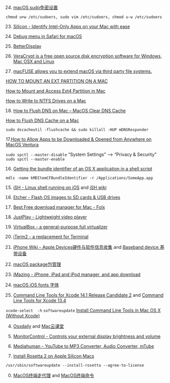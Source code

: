 24. [macOS sudo免密设置](https://blog.csdn.net/cengjingcanghai123/article/details/119797480)

`chmod u+w /etc/sudoers, sudo vim /etc/sudoers, chmod u-w /etc/sudoers`

23. [Silicon - Identify Intel-Only Apps on your Mac with ease](https://github.com/DigiDNA/Silicon)

22. [Debug menu in Safari for macOS](https://appletoolbox.com/not-seeing-the-debug-menu-in-safari-for-macos-big-sur-safari-14-fix-it/)

21. [BetterDisplay](https://github.com/waydabber/BetterDisplay)

20. [VeraCrypt is a free open source disk encryption software for Windows, Mac OSX and Linux](https://veracrypt.fr/)

19. [macFUSE allows you to extend macOS via third party file systems.](https://github.com/osxfuse/osxfuse)

[HOW TO MOUNT AN EXT PARTITION ON A MAC](https://hackmylinux.com/2018/02/18/how-to-mount-and-read-a-linux-partition-on-a-mac-ext2-ext3-ext4/)

[How to Mount and Access Ext4 Partition in Mac](https://www.maketecheasier.com/mount-access-ext4-partition-mac/)

[How to Write to NTFS Drives on a Mac](https://www.howtogeek.com/236055/how-to-write-to-ntfs-drives-on-a-mac/)


18. [How to Flush DNS on Mac – MacOS Clear DNS Cache](https://www.freecodecamp.org/news/how-to-flush-dns-on-mac-macos-clear-dns-cache/)

[How to Flush DNS Cache on a Mac](https://www.lifewire.com/flush-dns-cache-on-a-mac-5209298)

`sudo dscacheutil -flushcache && sudo killall -HUP mDNSResponder`

17.[How to Allow Apps to be Downloaded & Opened from Anywhere on MacOS Ventura](https://osxdaily.com/2022/11/17/allow-apps-downloaded-open-anywhere-macos/)

`sudo spctl --master-disable`    “System Settings” --> “Privacy & Security” 
`sudo spctl --master-enable`

16. [Getting the bundle identifier of an OS X application in a shell script](https://superuser.com/questions/346369/getting-the-bundle-identifier-of-an-os-x-application-in-a-shell-script)

```
mdls -name kMDItemCFBundleIdentifier -r /Applications/SomeApp.app
```

15. [iSH -  Linux shell running on iOS](https://github.com/ish-app/ish) and [iSH wiki](https://github.com/ish-app/ish/wiki)

14. [Etcher - Flash OS images to SD cards & USB drives](https://github.com/balena-io/etcher)

13. [Best Free download manager for Mac - Folx](https://www.electronic.us/products/folx/)

12. [JustPlay - Lightweight video player](https://www.electronic.us/just-play.html)

11. [VirtualBox - a general-purpose full virtualizer](https://www.virtualbox.org)

10. [iTerm2 - a replacement for Terminal](https://iterm2.com)

09. [iPhone Wiki - Apple Devices硬件与软件信息收集](https://www.theiphonewiki.com) and [Baseband device 基带设备](https://www.theiphonewiki.com/wiki/Baseband_Device)

08. [macOS package包管理](./package.md)

07. [iMazing - iPhone, iPad and iPod manager, and  app download](https://imazing.com/downloads)

06. [macOS iOS fonts 字体](./fonts.md)

05. [Command Line Tools for Xcode 14.1 Release Candidate 2](https://developer.apple.com/download/all/?q=Xcode) and [Command Line Tools for Xcode 13.4](https://download.developer.apple.com/Developer_Tools/Command_Line_Tools_for_Xcode_13.4/Command_Line_Tools_for_Xcode_13.4.dmg)

`xcode-select  -h`  `softwareupdate`  [Install Command Line Tools in Mac OS X (Without Xcode)](https://osxdaily.com/2014/02/12/install-command-line-tools-mac-os-x/)
  
04. [Osxdaily](https://osxdaily.com) and [Mac云课堂 ](https://www.youtube.com/channel/UCGHCIkfEHaKT7zsq8wzqeOQ)

03. [MonitorControl - Controls your external display brightness and volume](https://github.com/MonitorControl/MonitorControl)

02. [Mediahuman - YouTube to MP3 Converter, Audio Converter, mTube](https://www.mediahuman.com/)

01. [Install Rosetta 2 on Apple Silicon Macs](https://osxdaily.com/2020/12/04/how-install-rosetta-2-apple-silicon-mac/)

  `/usr/sbin/softwareupdate --install-rosetta --agree-to-license`

00. [MacOS终端走代理](https://github.com/mrdulin/blog/issues/18) and [MacOS终端命令](https://github.com/qLzhu/macCommand)
